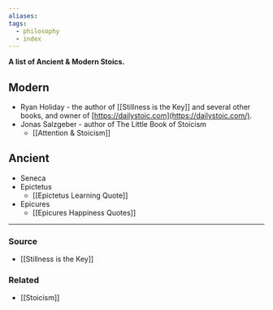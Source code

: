 ```yaml
---
aliases: 
tags:
  - philosophy
  - index
---
```

**A list of Ancient & Modern Stoics.**

## Modern

- Ryan Holiday - the author of [[Stillness is the Key]] and several other books, and owner of [https://dailystoic.com](https://dailystoic.com/).
- Jonas Salzgeber - author of The Little Book of Stoicism
    - [[Attention & Stoicism]]

## Ancient

- Seneca
- Epictetus
    - [[Epictetus Learning Quote]]
- Epicures
    - [[Epicures  Happiness  Quotes]]

---

### Source
- [[Stillness is the Key]]

### Related
- [[Stoicism]]